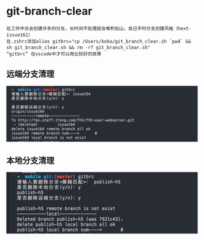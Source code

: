 # git-branch-clear
```
在工作中总会创建许多的分支，长时间不处理就会堆积如山，自己平时分支创建风格（hext-issue161）
在.zshrc添加alias gitbrc="cp /Users/koko/git_branch_clear.sh `pwd` && sh git_branch_clear.sh && rm -rf git_branch_clear.sh"
“gitbrc” 在vscode中才可以用比较好的效果
```
## 远端分支清理
![remote git branch](./屏幕快照%202017-10-13%20上午10.04.34.png)

## 本地分支清理
![local git branch](./屏幕快照%202017-10-13%20上午10.05.09.png)
